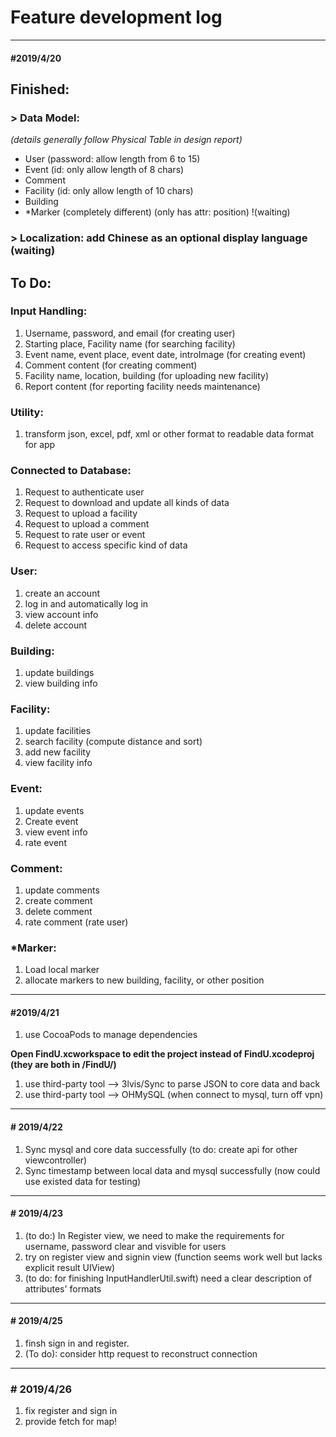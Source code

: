# Feature development log

---

#### \#2019/4/20

## Finished:

### > Data Model: 

*(details generally follow Physical Table in design report)*

- User (password: allow length from 6 to 15)
- Event (id: only allow length of 8 chars)
- Comment
- Facility (id: only allow length of 10 chars)
- Building
- *Marker (completely different) (only has attr: position) !(waiting)

### > Localization: add Chinese as an optional display language (waiting)

## To Do:

### Input Handling:

1. Username, password, and email (for creating user)
2. Starting place, Facility name (for searching facility)
3. Event name, event place, event date, introImage (for creating event)
4. Comment content (for creating comment)
5. Facility name, location, building (for uploading new facility)
6. Report content (for reporting facility needs maintenance)

### Utility:

1. transform json, excel, pdf, xml or other format to readable data format for app

### Connected to Database:

1. Request to authenticate user
2. Request to download and update all kinds of data
3. Request to upload a facility
4. Request to upload a comment
5. Request to rate user or event
6. Request to access specific kind of data

### User:

1. create an account
2. log in and automatically log in
3. view account info
4. delete account

### Building:

1. update buildings
2. view building info

### Facility:

1. update facilities
2. search facility (compute distance and sort)
3. add new facility
4. view facility info

### Event:

1. update events
2. Create event
3. view event info
4. rate event

### Comment:

1. update comments
2. create comment
3. delete comment
4. rate comment (rate user)

### *Marker:

1. Load local marker
2. allocate markers to new building, facility, or other position



---

#### \#2019/4/21

1. use CocoaPods to manage dependencies

**Open FindU.xcworkspace to edit the project instead of FindU.xcodeproj (they are both in /FindU/)**

1. use third-party tool —> 3lvis/Sync to parse JSON to core data and back
2. use third-party tool —> OHMySQL (when connect to mysql, turn off vpn)

---

#### \# 2019/4/22

1. Sync mysql and core data successfully (to do: create api for other viewcontroller)
2. Sync timestamp between local data and mysql successfully (now could use existed data for testing)

---

#### \# 2019/4/23

1. (to do:) In Register view, we need to make the requirements for username, password clear and visvible for users
2. try on register view and signin view (function seems work well but lacks explicit result UIView)
3. (to do: for finishing InputHandlerUtil.swift) need a clear description of attributes' formats

---

#### \# 2019/4/25

1. finsh sign in and register. 
2. (To do): consider http request to reconstruct connection

---

### \# 2019/4/26

1. fix register and sign in
2. provide fetch for map!